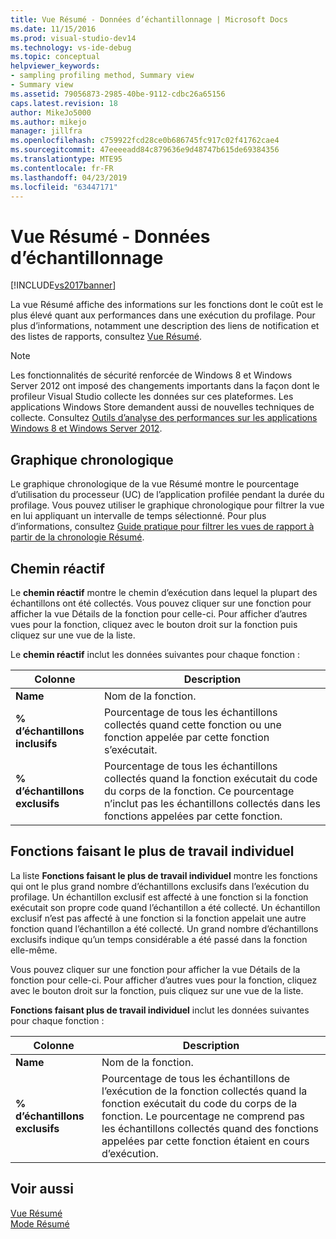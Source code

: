 ```yaml
---
title: Vue Résumé - Données d’échantillonnage | Microsoft Docs
ms.date: 11/15/2016
ms.prod: visual-studio-dev14
ms.technology: vs-ide-debug
ms.topic: conceptual
helpviewer_keywords:
- sampling profiling method, Summary view
- Summary view
ms.assetid: 79056873-2985-40be-9112-cdbc26a65156
caps.latest.revision: 18
author: MikeJo5000
ms.author: mikejo
manager: jillfra
ms.openlocfilehash: c759922fcd28ce0b686745fc917c02f41762cae4
ms.sourcegitcommit: 47eeeeadd84c879636e9d48747b615de69384356
ms.translationtype: MTE95
ms.contentlocale: fr-FR
ms.lasthandoff: 04/23/2019
ms.locfileid: "63447171"
---
```

# <a name="summary-view---sampling-data"></a>Vue Résumé - Données d’échantillonnage
[!INCLUDE[vs2017banner](../includes/vs2017banner.md)]

La vue Résumé affiche des informations sur les fonctions dont le coût est le plus élevé quant aux performances dans une exécution du profilage. Pour plus d’informations, notamment une description des liens de notification et des listes de rapports, consultez [Vue Résumé](../profiling/summary-view.md).  
  
> [!NOTE]
> Les fonctionnalités de sécurité renforcée de Windows 8 et Windows Server 2012 ont imposé des changements importants dans la façon dont le profileur Visual Studio collecte les données sur ces plateformes. Les applications Windows Store demandent aussi de nouvelles techniques de collecte. Consultez [Outils d’analyse des performances sur les applications Windows 8 et Windows Server 2012](../profiling/performance-tools-on-windows-8-and-windows-server-2012-applications.md).  
  
## <a name="timeline-graph"></a>Graphique chronologique  
 Le graphique chronologique de la vue Résumé montre le pourcentage d’utilisation du processeur (UC) de l’application profilée pendant la durée du profilage. Vous pouvez utiliser le graphique chronologique pour filtrer la vue en lui appliquant un intervalle de temps sélectionné. Pour plus d’informations, consultez [Guide pratique pour filtrer les vues de rapport à partir de la chronologie Résumé](../profiling/how-to-filter-report-views-from-the-summary-timeline.md).  
  
## <a name="hot-path"></a>Chemin réactif  
 Le **chemin réactif** montre le chemin d’exécution dans lequel la plupart des échantillons ont été collectés. Vous pouvez cliquer sur une fonction pour afficher la vue Détails de la fonction pour celle-ci. Pour afficher d’autres vues pour la fonction, cliquez avec le bouton droit sur la fonction puis cliquez sur une vue de la liste.  
  
 Le **chemin réactif** inclut les données suivantes pour chaque fonction :  
  
|Colonne|Description|  
|------------|-----------------|  
|**Name**|Nom de la fonction.|  
|**% d’échantillons inclusifs**|Pourcentage de tous les échantillons collectés quand cette fonction ou une fonction appelée par cette fonction s’exécutait.|  
|**% d’échantillons exclusifs**|Pourcentage de tous les échantillons collectés quand la fonction exécutait du code du corps de la fonction. Ce pourcentage n’inclut pas les échantillons collectés dans les fonctions appelées par cette fonction.|  
  
## <a name="functions-doing-most-individual-work"></a>Fonctions faisant le plus de travail individuel  
 La liste **Fonctions faisant le plus de travail individuel** montre les fonctions qui ont le plus grand nombre d’échantillons exclusifs dans l’exécution du profilage. Un échantillon exclusif est affecté à une fonction si la fonction exécutait son propre code quand l’échantillon a été collecté. Un échantillon exclusif n’est pas affecté à une fonction si la fonction appelait une autre fonction quand l’échantillon a été collecté. Un grand nombre d’échantillons exclusifs indique qu’un temps considérable a été passé dans la fonction elle-même.  
  
 Vous pouvez cliquer sur une fonction pour afficher la vue Détails de la fonction pour celle-ci. Pour afficher d’autres vues pour la fonction, cliquez avec le bouton droit sur la fonction, puis cliquez sur une vue de la liste.  
  
 **Fonctions faisant plus de travail individuel** inclut les données suivantes pour chaque fonction :  
  
|Colonne|Description|  
|------------|-----------------|  
|**Name**|Nom de la fonction.|  
|**% d’échantillons exclusifs**|Pourcentage de tous les échantillons de l’exécution de la fonction collectés quand la fonction exécutait du code du corps de la fonction. Le pourcentage ne comprend pas les échantillons collectés quand des fonctions appelées par cette fonction étaient en cours d’exécution.|  
  
## <a name="see-also"></a>Voir aussi  
 [Vue Résumé](../profiling/summary-view-dotnet-memory-data.md)   
 [Mode Résumé](../profiling/summary-view-instrumentation-data.md)
